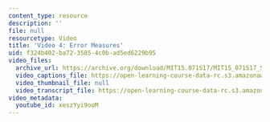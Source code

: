 ```yaml
---
content_type: resource
description: ''
file: null
resourcetype: Video
title: 'Video 4: Error Measures'
uid: f324b402-ba72-3585-4c0b-ad5ed6229b95
video_files:
  archive_url: https://archive.org/download/MIT15.071S17/MIT15_071S17_Session_4.3.07_300k.mp4
  video_captions_file: https://open-learning-course-data-rc.s3.amazonaws.com/15-071-the-analytics-edge-spring-2017/dba5c07d2c915a53900697c2efdbc19a_xeszYyi9ooM.vtt
  video_thumbnail_file: null
  video_transcript_file: https://open-learning-course-data-rc.s3.amazonaws.com/15-071-the-analytics-edge-spring-2017/5300d0b0f94ec9a0a3ffbb4384c13639_xeszYyi9ooM.pdf
video_metadata:
  youtube_id: xeszYyi9ooM
---
```

